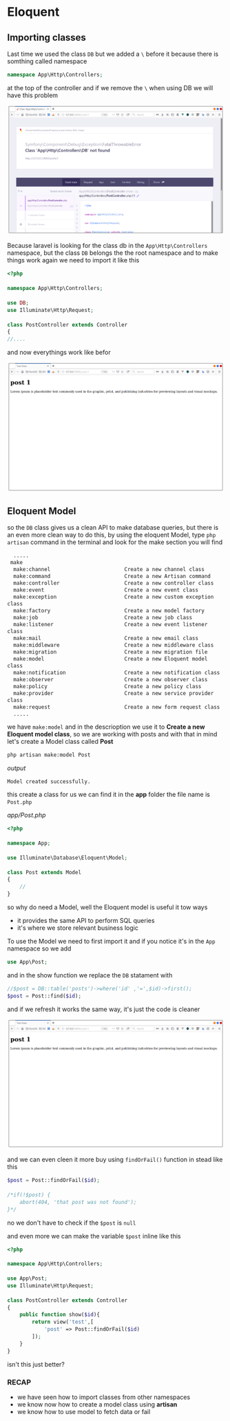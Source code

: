 # Eloquent

## Importing classes
Last time we used the class `DB` but we added a `\` before it because there is somthing called namespace

```php
namespace App\Http\Controllers;
```

at the top of the controller and if we remove the `\` when using DB we will have this problem

![](../_media/database/dbnot_found.png)

Because laravel is looking for the class db in the `App\Http\Controllers` namespace, but the class `DB` belongs the 
the root namespace and to make things work again we need to import it like this

```php
<?php

namespace App\Http\Controllers;

use DB;
use Illuminate\Http\Request;

class PostController extends Controller
{
//....

```
and now everythings work like befor

![](../_media/database/db_working.png)

## Eloquent Model 

so the `DB` class gives us a clean API to make database queries, but there is an even more clean way to do this, by using
the eloquent Model, type `php artisan` command in the terminal and look for the make section you will find

```text
  .....
 make
  make:channel                        Create a new channel class
  make:command                        Create a new Artisan command
  make:controller                     Create a new controller class
  make:event                          Create a new event class
  make:exception                      Create a new custom exception class
  make:factory                        Create a new model factory
  make:job                            Create a new job class
  make:listener                       Create a new event listener class
  make:mail                           Create a new email class
  make:middleware                     Create a new middleware class
  make:migration                      Create a new migration file
  make:model                          Create a new Eloquent model class
  make:notification                   Create a new notification class
  make:observer                       Create a new observer class
  make:policy                         Create a new policy class
  make:provider                       Create a new service provider class
  make:request                        Create a new form request class
  .....
```
we have `make:model` and in the descrioption we use it to **Create a new Eloquent model class**, so we are working with
posts and with that in mind let's create a Model class called **Post**

```bash
php artisan make:model Post
```
*output*
```text
Model created successfully.
```

this create a class for us we can find it in the **app** folder the file name is `Post.php`

*app/Post.php*
```php
<?php

namespace App;

use Illuminate\Database\Eloquent\Model;

class Post extends Model
{
    //
}

```


so why do need a Model, well the Eloquent model is useful it tow ways
- it provides the same API to perform SQL queries
- it's where we store relevant business logic

To use the Model we need to first import it and if you notice it's in the `App` namespace
so we add
```php
use App\Post;
```

and in the show function we replace the `DB` statament with 

```php
//$post = DB::table('posts')->where('id' ,'=',$id)->first();
$post = Post::find($id);
```

and if we refresh it works the same way, it's just the code is cleaner

![](../_media/database/post.png)
 
and we can even cleen it more buy using `findOrFail()` function in stead like this

```php
$post = Post::findOrFail($id);

/*if(!$post) {
    abort(404, 'that post was not found');
}*/
```
no we don't have to check if the `$post` is `null`

and even more we can make the variable `$post` inline like this

```php
<?php

namespace App\Http\Controllers;

use App\Post;
use Illuminate\Http\Request;

class PostController extends Controller
{
    public function show($id){
        return view('test',[
            'post' => Post::findOrFail($id)
        ]);
    }
}
```
isn't this just better?

### RECAP
- we have seen how to import classes from other namespaces
- we know now how to create a model class using **artisan**
- we know how to use model to fetch data or fail

